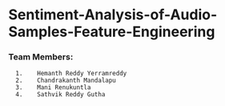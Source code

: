 # Sentiment-Analysis-of-Audio-Samples-Feature-Engineering

### Team Members:
      1.	Hemanth Reddy Yerramreddy 
      2.	Chandrakanth Mandalapu
      3.	Mani Renukuntla
      4.	Sathvik Reddy Gutha
      

